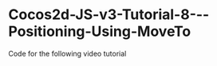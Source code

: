 Cocos2d-JS-v3-Tutorial-8---Positioning-Using-MoveTo
===================================================

Code for the following video tutorial 

